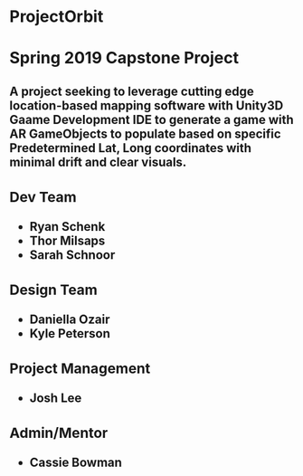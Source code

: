 # ProjectOrbit
<h1>Spring 2019 Capstone Project</h1>
<h2 TEAM ORBIT </h2>
<p> A project seeking to leverage cutting edge location-based mapping software with Unity3D Gaame Development IDE to generate a game with AR GameObjects to populate based on specific Predetermined Lat, Long coordinates with minimal drift and clear visuals. 
	<div>
		<h3>Dev Team</h3> 
			<ul>
				<li>Ryan Schenk</li>
				<li>Thor Milsaps</li>
				<li>Sarah Schnoor</li>
			</ul>
	</div>
	<div>
	  <h3>Design Team</h3>
			<ul> 
				<li>Daniella Ozair</li>
				<li>Kyle Peterson</li>
			</ul>
	</div>
	<div>
  <h3>Project Management</h3>
		<ul><li>Josh Lee</li></ul>
	</div>
	<div>
  <h3>Admin/Mentor</h3>
		<ul><li>Cassie Bowman</li></ul> 
	</div>
